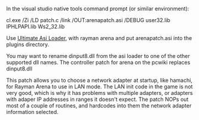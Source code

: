 In the visual studio native tools command prompt (or similar environment):

cl.exe /Zi /LD patch.c /link /OUT:arenapatch.asi /DEBUG user32.lib IPHLPAPI.lib Ws2_32.lib

Use [Ultimate Asi Loader](https://github.com/ThirteenAG/Ultimate-ASI-Loader), with rayman arena and put arenapatch.asi into the plugins directory.

You may want to rename dinput8.dll from the asi loader to one of the other supported dll names.
The controller patch for arena on the pcwiki replaces dinput8.dll

This patch allows you to choose a network adapter at startup, like hamachi, for Rayman Arena to use in LAN mode.
The LAN init code in the game is not very good, which is why it has problems with multiple adapters, or adapters with adaper IP addresses in ranges it doesn't expect.
The patch NOPs out most of a couple of routines, and hardcodes into them the network adapter information selected.
